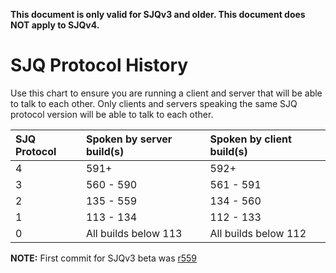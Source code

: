 **This document is only valid for SJQv3 and older.  This document does NOT apply to SJQv4.**

# SJQ Protocol History #

Use this chart to ensure you are running a client and server that will be able to talk to each other.  Only clients and servers speaking the same SJQ protocol version will be able to talk to each other.

| **SJQ Protocol** | **Spoken by server build(s)** | **Spoken by client build(s)** |
|:-----------------|:------------------------------|:------------------------------|
| 4            | 591+                          | 592+                        |
| 3            | 560 - 590                     | 561 - 591                   |
| 2            | 135 - 559                     | 134 - 560                   |
| 1            | 113 - 134                     | 112 - 133                   |
| 0            | All builds below 113          | All builds below 112        |

**NOTE:** First commit for SJQv3 beta was [r559](https://code.google.com/p/sagetv-addons/source/detail?r=559)
